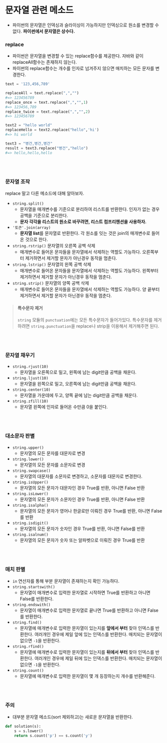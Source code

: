 # 문자열 관련 메소드

- 파이썬의 문자열은 인덱싱과 슬라이싱이 가능하지만 인덱싱으로 원소를 변경할 수 없다. **파이썬에서 문자열은 상수다.**

### replace

- 파이썬은 문자열을 변경할 수 있는 replace함수를 제공한다. 자바와 같이 replaceAll함수는 존재하지 않는다.
- 파이썬의 replace함수는 개수를 인자로 넘겨주지 않으면 매치하는 모든 문자를 변경한다.

```python
text = '123,456,789'

replaceAll = text.replace(",","")
#=> 123456789
replace_once = text.replace(",","",1)
#=> 123456,789
replace_twice = text.replace(",","",2)
#=> 123456789

text2 = "hello world"
replaceHello = text2.replace("hello",'hi')
#=> hi world

text3 = "병건,병건,병건"
result = text3.replace("병건","hello")
#=> hello,hello,hello
```

<br>
<br>

### 문자열 조작

replace 말고 다른 메소드에 대해 알아보자.

- `string.split()`
  - 문자열을 매개변수를 기준으로 분리하여 리스트를 반환한다. 인자가 없는 경우 공백을 기준으로 분리한다.
  - **문자 각각을 리스트의 원소로 바꾸려면, 리스트 컴프리헨션을 사용하자.**
- `'토큰'.join(array)`
  - **문자열 list**를 문자열로 반환한다. 각 원소를 잇는 것은 join의 매개변수로 들어온 것으로 한다.
- `string.rstrip()` 문자열의 오른쪽 공백 삭제
  - 매개변수로 들어온 문자들을 문자열에서 삭제하는 역할도 가능하다. 오른쪽부터 제거하면서 제거할 문자가 아닌경우 동작을 멈춘다.
- `string.lstrip()` 문자열의 왼쪽 공백 삭제
  - 매개변수로 들어온 문자들을 문자열에서 삭제하는 역할도 가능하다. 왼쪽부터 제거하면서 제거할 문자가 아닌경우 동작을 멈춘다.
- `string.strip()` 문자열의 양쪽 공백 삭제
  - 매개변수로 들어온 문자들을 문자열에서 삭제하는 역할도 가능하다. 양 끝부터 제거하면서 제거할 문자가 아닌경우 동작을 멈춘다.

> #### **특수문자 제거**
>
> `string` 모듈의 `punctuation`에는 모든 특수문자가 들어가있다. 특수문자를 제거하려면 `string.punctuation`을 replace나 strip을 이용해서 제거해주면 된다.

<br>
<br>

### 문자열 채우기

- `string.rjust(10)`
  - 문자열을 오른쪽으로 밀고, 왼쪽에 남는 digit만큼 공백을 채운다.
- `string.ljust(10)`
  - 문자열을 왼쪽으로 밀고, 오른쪽에 남는 digit만큼 공백을 채운다.
- `string.center(10)`
  - 문자열을 가운데에 두고, 양쪽 끝에 남는 digit만큼 공백을 채운다.
- `string.zfill(10)`
  - 문자열 왼쪽에 인자로 들어온 수만큼 0을 붙인다.

<br>
<br>

### 대소문자 판별

- `string.upper()`
  - 문자열의 모든 문자를 대문자로 변경
- `string.lower()`
  - 문자열의 모든 문자를 소문자로 변경
- `string.swapcase()`
  - 문자열의 대문자를 소문자로 변경하고, 소문자를 대문자로 변경한다.
- `string.isUpper()`
  - 문자열의 모든 문자가 대문자인 경우 True를 반환, 아니면 False 반환
- `string.isLower()`
  - 문자열의 모든 문자가 소문자인 경우 True를 반환, 아니면 False 반환
- `string.isalpha()`
  - 문자열의 모든 문자가 영어나 한글로만 이뤄진 경우 True를 반환, 아니면 False를 반환
- `string.isdigit()`
  - 문자열의 모든 문자가 숫자인 경우 True를 반환, 아니면 False를 반환
- `string.isalnum()`
  - 문자열의 모든 문자가 숫자 또는 알파벳으로 이뤄진 경우 True를 반환

<br>
<br>

### 매치 판별

- `in` 연산자를 통해 부분 문자열이 존재하는지 확인 가능하다.
- `string.startswith()`
  - 문자열이 매개변수로 입력한 문자열로 시작하면 True를 반환하고 아니면 False를 반환한다.
- `string.endswith()`
  - 문자열이 매개변수로 입력한 문자열로 끝나면 True를 반환하고 아니면 False를 반환한다.
- `string.find()`
  - 문자열에 매개변수로 입력한 문자열이 있는지를 **앞에서 부터** 찾아 인덱스를 반환한다. 여러개인 경우에 제일 앞에 있는 인덱스를 반환한다. 매치되는 문자열이 없으면 `-1`을 반환한다.
- `string.rfind()`
  - 문자열에 매개변수로 입력한 문자열이 있는지를 **뒤에서 부터** 찾아 인덱스를 반환한다. 여러개인 경우에 제일 뒤에 있는 인덱스를 반환한다. 매치되는 문자열이 없으면 `-1`을 반환한다.
- `string.count()`
  - 문자열에 매개변수로 입력한 문자열이 몇 개 등장하는지 개수를 반환해준다.

<br>
<br>

### 주의

- 대부분 문자열 메소드(sort 제외하고)는 새로운 문자열을 반환한다.

```python
def solution(s):
    s = s.lower()
    return s.count('p') == s.count('y')
```
